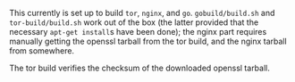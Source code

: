 This currently is set up to build `tor`, `nginx`, and `go`.
`gobuild/build.sh` and `tor-build/build.sh` work out of the
box (the latter provided that the necessary `apt-get install`s
have been done); the nginx part requires manually getting
the openssl tarball from the tor build, and the nginx tarball
from somewhere.

The tor build verifies the checksum of the downloaded openssl tarball.
